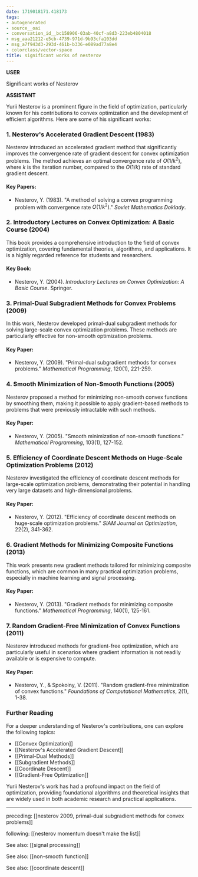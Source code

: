 ```yaml
---
date: 1719018171.418173
tags:
- autogenerated
- source__oai
- conversation_id__bc158906-03ab-40cf-a8d3-223eb4804018
- msg_aaa21212-e5cb-4739-971d-9b93cfa103dd
- msg_a7f943d3-293d-461b-b336-e089ad77a8e4
- colorclass/vector-space
title: significant works of nesterov
---
```


**USER**

Significant works of Nesterov


**ASSISTANT**

Yurii Nesterov is a prominent figure in the field of optimization, particularly known for his contributions to convex optimization and the development of efficient algorithms. Here are some of his significant works:

### 1. **Nesterov's Accelerated Gradient Descent (1983)**
Nesterov introduced an accelerated gradient method that significantly improves the convergence rate of gradient descent for convex optimization problems. The method achieves an optimal convergence rate of $O(1/k^2)$, where $k$ is the iteration number, compared to the $O(1/k)$ rate of standard gradient descent.

#### Key Papers:
- Nesterov, Y. (1983). "A method of solving a convex programming problem with convergence rate $O(1/k^2)$." *Soviet Mathematics Doklady*.

### 2. **Introductory Lectures on Convex Optimization: A Basic Course (2004)**
This book provides a comprehensive introduction to the field of convex optimization, covering fundamental theories, algorithms, and applications. It is a highly regarded reference for students and researchers.

#### Key Book:
- Nesterov, Y. (2004). *Introductory Lectures on Convex Optimization: A Basic Course*. Springer.

### 3. **Primal-Dual Subgradient Methods for Convex Problems (2009)**
In this work, Nesterov developed primal-dual subgradient methods for solving large-scale convex optimization problems. These methods are particularly effective for non-smooth optimization problems.

#### Key Paper:
- Nesterov, Y. (2009). "Primal-dual subgradient methods for convex problems." *Mathematical Programming*, 120(1), 221-259.

### 4. **Smooth Minimization of Non-Smooth Functions (2005)**
Nesterov proposed a method for minimizing non-smooth convex functions by smoothing them, making it possible to apply gradient-based methods to problems that were previously intractable with such methods.

#### Key Paper:
- Nesterov, Y. (2005). "Smooth minimization of non-smooth functions." *Mathematical Programming*, 103(1), 127-152.

### 5. **Efficiency of Coordinate Descent Methods on Huge-Scale Optimization Problems (2012)**
Nesterov investigated the efficiency of coordinate descent methods for large-scale optimization problems, demonstrating their potential in handling very large datasets and high-dimensional problems.

#### Key Paper:
- Nesterov, Y. (2012). "Efficiency of coordinate descent methods on huge-scale optimization problems." *SIAM Journal on Optimization*, 22(2), 341-362.

### 6. **Gradient Methods for Minimizing Composite Functions (2013)**
This work presents new gradient methods tailored for minimizing composite functions, which are common in many practical optimization problems, especially in machine learning and signal processing.

#### Key Paper:
- Nesterov, Y. (2013). "Gradient methods for minimizing composite functions." *Mathematical Programming*, 140(1), 125-161.

### 7. **Random Gradient-Free Minimization of Convex Functions (2011)**
Nesterov introduced methods for gradient-free optimization, which are particularly useful in scenarios where gradient information is not readily available or is expensive to compute.

#### Key Paper:
- Nesterov, Y., & Spokoiny, V. (2011). "Random gradient-free minimization of convex functions." *Foundations of Computational Mathematics*, 2(1), 1-38.

### Further Reading
For a deeper understanding of Nesterov's contributions, one can explore the following topics:

- [[Convex Optimization]]
- [[Nesterov's Accelerated Gradient Descent]]
- [[Primal-Dual Methods]]
- [[Subgradient Methods]]
- [[Coordinate Descent]]
- [[Gradient-Free Optimization]]

Yurii Nesterov's work has had a profound impact on the field of optimization, providing foundational algorithms and theoretical insights that are widely used in both academic research and practical applications.


---

preceding: [[nesterov 2009, primal-dual subgradient methods for convex problems]]  


following: [[nesterov momentum doesn't make the list]]

See also: [[signal processing]]


See also: [[non-smooth function]]


See also: [[coordinate descent]]